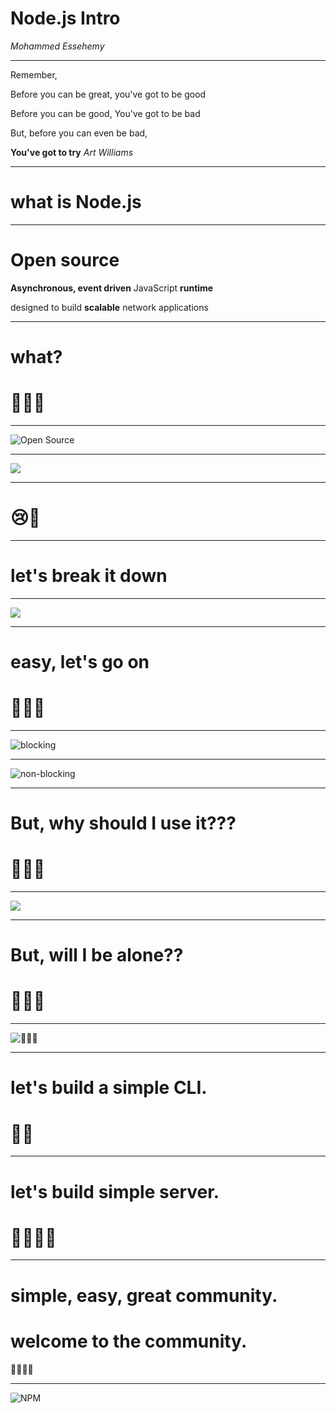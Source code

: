 # Node.js Intro
*Mohammed Essehemy*

---
Remember,

Before you can be great, you've got to be good

Before you can be good, You've got to be bad

But, before you can even be bad,

**You've got to try**
<cite>Art Williams</cite>

---
# what is Node.js

---

# Open source

**Asynchronous, event driven** JavaScript **runtime**

designed to build **scalable** network applications

---

# what?

# 🥺🥺😢

---

![Open Source](./OSS.png)

---

![](./runtime.png)

---

# 😢🤯

---

# let's break it down

---

![](./runtime.png)

---

# easy, let's go on

# 💪💪💪

---

![blocking](./blocking.png)

---

![non-blocking](./non-blocking.png)

---

# But, why should I use it???

# 🤔🤔🤔

---

![](./why.png)

---

# But, will I be alone??

# 🤨🤨🤨

---

![🥳🥳🥳](./companies.png)

---

# let's build a simple CLI.

# 🏋️‍♀️

---

# let's build simple server.

# 🧐🏋️‍♀️🧐

---

# simple, easy, great community.

# welcome to the community.

👋🤗👋🤗

---
![NPM](./npm.png)
